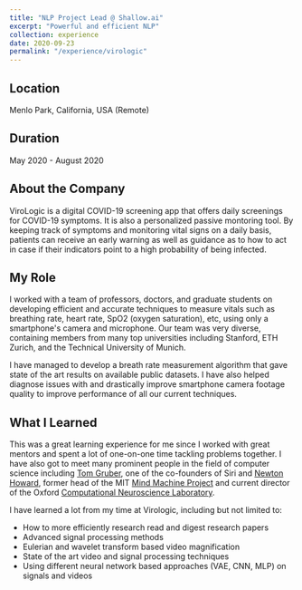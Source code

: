 ```yaml
---
title: "NLP Project Lead @ Shallow.ai"
excerpt: "Powerful and efficient NLP"
collection: experience
date: 2020-09-23
permalink: "/experience/virologic"
---
```


## Location

Menlo Park, California, USA (Remote)

## Duration

May 2020 - August 2020

## About the Company


ViroLogic is a digital COVID-19 screening app that offers daily screenings for COVID-19 symptoms. It is also a personalized passive montoring tool. By keeping track of symptoms and monitoring vital signs on a daily basis, patients can receive an early warning as well as guidance as to how to act in case if their indicators point to a high probability of being infected. 


## My Role

I worked with a team of professors, doctors, and graduate students on developing efficient and accurate techniques to measure vitals such as breathing rate, heart rate, SpO2 (oxygen saturation), etc, using only a smartphone's camera and microphone. Our team was very diverse, containing members from many top universities including Stanford, ETH Zurich, and the Technical University of Munich.

I have managed to develop a breath rate measurement algorithm that gave state of the art results on available public datasets. I have also helped diagnose issues with and drastically improve smartphone camera footage quality to improve performance of all our current techniques.  

## What I Learned

This was a great learning experience for me since I worked with great mentors and spent a lot of one-on-one time tackling problems together. I have also got to meet many prominent people in the field of computer science including [Tom Gruber](https://tomgruber.org/), one of the co-founders of Siri and [Newton Howard](https://en.wikipedia.org/wiki/Newton_Howard), former head of the MIT [Mind Machine Project](http://mindmachineproject.org/) and current director of the Oxford [Computational Neuroscience Laboratory](http://www.brainscienceresearch.org/).

I have learned a lot from my time at Virologic, including but not limited to:
* How to more efficiently research read and digest research papers
* Advanced signal processing methods
* Eulerian and wavelet transform based video magnification
* State of the art video and signal processing techniques
* Using different neural network based approaches (VAE, CNN, MLP) on signals and videos 

